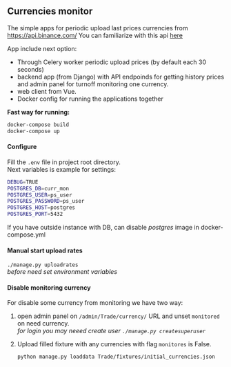 ## Currencies monitor
The simple apps for periodic upload last prices currencies from https://api.binance.com/
You can familiarize with this api [here](https://github.com/binance-exchange/binance-official-api-docs/)

App include next option:   
- Through Celery worker periodic upload prices (by default each 30 seconds)
- backend app (from Django) with API endpoinds for getting history prices and admin panel for turnoff monitoring one currency.
- web client from Vue.
- Docker config for running the applications together

**Fast way for running:**
```sh 
docker-compose build  
docker-compose up  
```
#### Configure
Fill the `.env` file in project root directory.  
Next variables is example for settings:
```sh
DEBUG=TRUE
POSTGRES_DB=curr_mon
POSTGRES_USER=ps_user
POSTGRES_PASSWORD=ps_user
POSTGRES_HOST=postgres
POSTGRES_PORT=5432
```
If you have outside instance with DB, can disable _postgres_ image in docker-compose.yml  

#### Manual start upload rates
`./manage.py uploadrates`  
_before need set environment variables_  

#### Disable monitoring currency 
For disable some currency from monitoring we have two way:  
1) open admin panel on `/admin/Trade/currency/` URL and unset `monitored` on need currency.  
    _for login you may neeed create user  `./manage.py createsuperuser`_  

2) Upload filled fixture with any currencies with flag `monitores` is False.  
    ```sh 
    python manage.py loaddata Trade/fixtures/initial_currencies.json
    ```  
